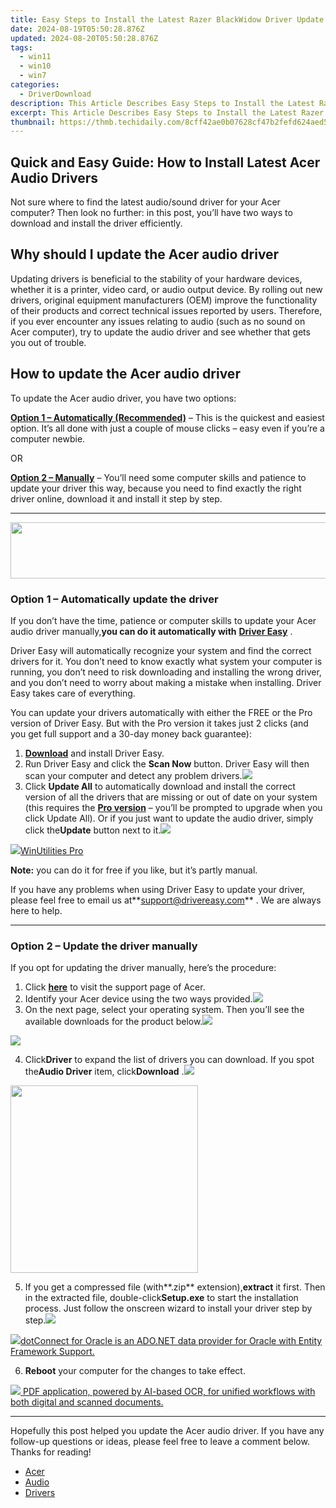 ```yaml
---
title: Easy Steps to Install the Latest Razer BlackWidow Driver Update
date: 2024-08-19T05:50:28.876Z
updated: 2024-08-20T05:50:28.876Z
tags:
  - win11
  - win10
  - win7
categories:
  - DriverDownload
description: This Article Describes Easy Steps to Install the Latest Razer BlackWidow Driver Update
excerpt: This Article Describes Easy Steps to Install the Latest Razer BlackWidow Driver Update
thumbnail: https://thmb.techidaily.com/8cff42ae0b07628cf47b2fefd624aed56ec467c25aa15518d2e331ff9c28e273.jpg
---
```


## Quick and Easy Guide: How to Install Latest Acer Audio Drivers

Not sure where to find the latest audio/sound driver for your Acer computer? Then look no further: in this post, you’ll have two ways to download and install the driver efficiently.

## Why should I update the Acer audio driver

 Updating drivers is beneficial to the stability of your hardware devices, whether it is a printer, video card, or audio output device. By rolling out new drivers, original equipment manufacturers (OEM) improve the functionality of their products and correct technical issues reported by users. Therefore, if you ever encounter any issues relating to audio (such as no sound on Acer computer), try to update the audio driver and see whether that gets you out of trouble.

## How to update the Acer audio driver

To update the Acer audio driver, you have two options:

**[Option 1 – Automatically (Recommended)](https://www.drivereasy.com/knowledge/update-acer-audio-driver-quickly-easily/#option1)**  – This is the quickest and easiest option. It’s all done with just a couple of mouse clicks – easy even if you’re a computer newbie.

OR

**[Option 2 – Manually](https://tools.techidaily.com/drivereasy/download/)**  – You’ll need some computer skills and patience to update your driver this way, because you need to find exactly the right driver online, download it and install it step by step.

---

<!-- affiliate ads begin -->
<a href="https://aligracehair.sjv.io/c/5597632/2087267/19272" target="_top" id="2087267"><img src="//a.impactradius-go.com/display-ad/19272-2087267" border="0" alt="" width="728" height="90"/></a><img height="0" width="0" src="https://imp.pxf.io/i/5597632/2087267/19272" style="position:absolute;visibility:hidden;" border="0" />
<!-- affiliate ads end -->
### Option 1 – Automatically update the driver

 If you don’t have the time, patience or computer skills to update your Acer audio driver manually,**you can do it automatically with** **[Driver Easy](https://tools.techidaily.com/drivereasy/download/)**  .

 Driver Easy will automatically recognize your system and find the correct drivers for it. You don’t need to know exactly what system your computer is running, you don’t need to risk downloading and installing the wrong driver, and you don’t need to worry about making a mistake when installing. Driver Easy takes care of everything.

 You can update your drivers automatically with either the FREE or the Pro version of Driver Easy. But with the Pro version it takes just 2 clicks (and you get full support and a 30-day money back guarantee):

1. **[Download](https://tools.techidaily.com/drivereasy/download/)**  and install Driver Easy.
2. Run Driver Easy and click the **Scan Now** button. Driver Easy will then scan your computer and detect any problem drivers.![](https://images.drivereasy.com/wp-content/uploads/2019/08/2019-08-19_18-00-07-1.jpg)
3. Click **Update All** to automatically download and install the correct version of all the drivers that are missing or out of date on your system (this requires the **[Pro version](https://tools.techidaily.com/drivereasy/download/)**  – you’ll be prompted to upgrade when you click Update All). Or if you just want to update the audio driver, simply click the**Update**  button next to it.![](https://images.drivereasy.com/wp-content/uploads/2019/09/image-7-1.png)

<!-- affiliate ads begin -->
<a href="https://secure.2checkout.com/order/checkout.php?PRODS=4665597&QTY=1&AFFILIATE=108875&CART=1"><img src="https://www.pcclean.io/wp-content/uploads/2018/03/winutilities-box-130521.png" border="0">WinUtilities Pro</a>
<!-- affiliate ads end -->
**Note:** you can do it for free if you like, but it’s partly manual.

 If you have any problems when using Driver Easy to update your driver, please feel free to email us at**<support@drivereasy.com>** . We are always here to help.

---

### Option 2 – Update the driver manually

If you opt for updating the driver manually, here’s the procedure:

1. Click **[here](https://www.acer.com/ac/en/US/content/drivers)**  to visit the support page of Acer.
2. Identify your Acer device using the two ways provided.![](https://images.drivereasy.com/wp-content/uploads/2019/09/2019-09-26_18-11-59.jpg)
3. On the next page, select your operating system. Then you’ll see the available downloads for the product below.![](https://images.drivereasy.com/wp-content/uploads/2019/09/2019-09-26_18-16-18.jpg)
<!-- affiliate ads begin -->
<a href="https://shop.incomedia.eu/order/checkout.php?PRODS=12730965&QTY=1&AFFILIATE=108875&CART=1"><img src="https://incomedia.eu/files/images/affiliates/w5/03_WBSX5_728x90_red_CTA.jpg" border="0"></a>
<!-- affiliate ads end -->
4. Click**Driver** to expand the list of drivers you can download. If you spot the**Audio Driver** item, click**Download** .![](https://images.drivereasy.com/wp-content/uploads/2019/09/2019-09-26_18-19-55.jpg)
<!-- affiliate ads begin -->
<a href="https://natural-cycles.sjv.io/c/5597632/2072199/17885" target="_top" id="2072199"><img src="//a.impactradius-go.com/display-ad/17885-2072199" border="0" alt="" width="300" height="300"/></a><img height="0" width="0" src="https://imp.pxf.io/i/5597632/2072199/17885" style="position:absolute;visibility:hidden;" border="0" />
<!-- affiliate ads end -->
5. If you get a compressed file (with**.zip** extension),**extract** it first. Then in the extracted file, double-click**Setup.exe** to start the installation process. Just follow the onscreen wizard to install your driver step by step.![](https://images.drivereasy.com/wp-content/uploads/2019/09/2019-09-26_18-25-07.jpg)
<!-- affiliate ads begin -->
<a href="https://checkout.devart.com/order/checkout.php?PRODS=5023555&QTY=1&AFFILIATE=108875&CART=1"><img src="https://secure.avangate.com/images/merchant/45b430710ad04765a6afd58d9d9fafca/products/dotConnect_O.png" border="0">dotConnect for Oracle is an ADO.NET data provider for Oracle with Entity Framework Support.</a>
<!-- affiliate ads end -->
6. **Reboot** your computer for the changes to take effect.
<!-- affiliate ads begin -->
<a href="https://checkout.abbyy.com/order/checkout.php?PRODS=39254549&QTY=1&AFFILIATE=108875&CART=1"> <img src="https://secure.avangate.com/images/merchant/0e5fb5c76fca16adbee503c9aff393cd/products/8_FR-Badges-NEW-FR-Standard-16-WIN-200.png" border="0"> PDF application, powered by AI-based OCR, for unified workflows with both digital and scanned documents. </a>
<!-- affiliate ads end -->

---

 Hopefully this post helped you update the Acer audio driver. If you have any follow-up questions or ideas, please feel free to leave a comment below. Thanks for reading!

* [Acer](https://tools.techidaily.com/drivereasy/download/)
* [Audio](https://tools.techidaily.com/drivereasy/download/)
* [Drivers](https://tools.techidaily.com/drivereasy/download/)

<ins class="adsbygoogle"
     style="display:block"
     data-ad-format="autorelaxed"
     data-ad-client="ca-pub-7571918770474297"
     data-ad-slot="1223367746"></ins>



<ins class="adsbygoogle"
     style="display:block"
     data-ad-client="ca-pub-7571918770474297"
     data-ad-slot="8358498916"
     data-ad-format="auto"
     data-full-width-responsive="true"></ins>


